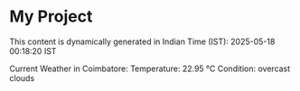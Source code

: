 # My Project

This content is dynamically generated in Indian Time (IST): 2025-05-18 00:18:20 IST


Current Weather in Coimbatore:
Temperature: 22.95 °C
Condition: overcast clouds
